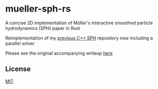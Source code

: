 # mueller-sph-rs
A concise 2D implementation of Müller's interactive smoothed particle hydrodynamics (SPH) paper in Rust

Reimplementation of my [previous C++ SPH](https://github.com/cerrno/mueller-sph) repository now including a parallel solver

Please see the original accompanying writeup [here](https://lucasschuermann.com/writing/implementing-sph-in-2d)

## License
[MIT](https://lucasschuermann.com/license.txt)
